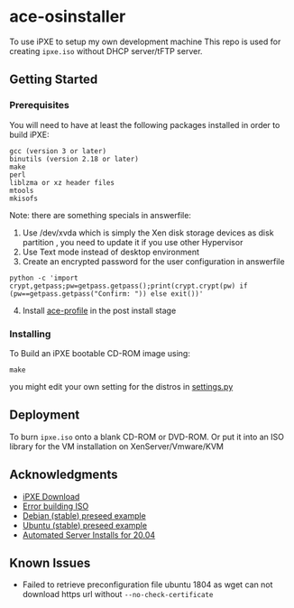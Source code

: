 # ace-osinstaller
To use iPXE to setup my own development machine
This repo is used for creating `ipxe.iso` without DHCP server/tFTP server.

## Getting Started

### Prerequisites
You will need to have at least the following packages installed in order to build iPXE: 
```
gcc (version 3 or later)
binutils (version 2.18 or later)
make
perl
liblzma or xz header files
mtools
mkisofs 
```

Note: there are something specials in answerfile:
1. Use /dev/xvda which is simply the Xen disk storage devices as disk partition , you need to update it if you use other Hypervisor
2. Use Text mode instead of desktop environment
3. Create an encrypted password for the user configuration in answerfile
```
python -c 'import crypt,getpass;pw=getpass.getpass();print(crypt.crypt(pw) if (pw==getpass.getpass("Confirm: ")) else exit())'
```
4. Install [ace-profile](https://github.com/acefei/ace-profile) in the post install stage

### Installing

To Build an iPXE bootable CD-ROM image using:
```
make
```
you might edit your own setting for the distros in [settings.py](https://github.com/acefei/ace-osinstaller/blob/master/settings.py)

## Deployment
To burn `ipxe.iso` onto a blank CD-ROM or DVD-ROM. 
Or put it into an ISO library for the VM installation on XenServer/Vmware/KVM 

## Acknowledgments

* [iPXE Download](http://ipxe.org/download)
* [Error building ISO](https://forum.ipxe.org/showthread.php?tid=8080)
* [Debian (stable) preseed example](https://www.debian.org/releases/stable/example-preseed.txt)
* [Ubuntu (stable) preseed example](https://help.ubuntu.com/stable/installation-guide/example-preseed.txt)
* [Automated Server Installs for 20.04](https://wiki.ubuntu.com/FoundationsTeam/AutomatedServerInstalls#Differences_from_debian-installer_preseeding)

## Known Issues
* Failed to retrieve preconfiguration file ubuntu 1804 as wget can not download https url without `--no-check-certificate` 
